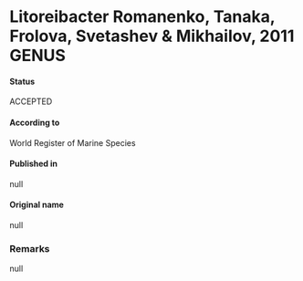 Litoreibacter Romanenko, Tanaka, Frolova, Svetashev & Mikhailov, 2011 GENUS
=======

#### Status
ACCEPTED

#### According to
World Register of Marine Species

#### Published in
null

#### Original name
null

### Remarks
null